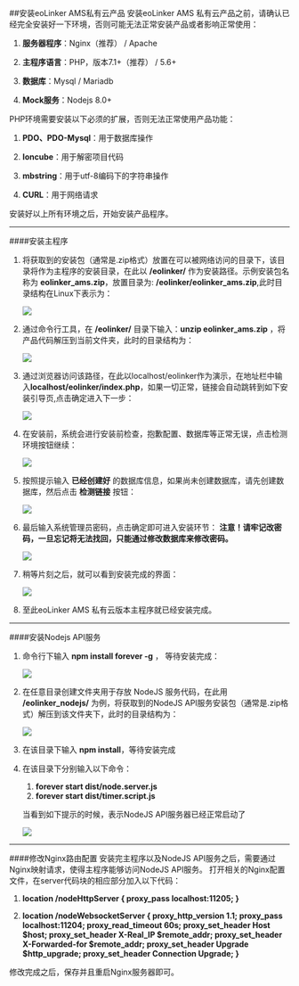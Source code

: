 ##安装eoLinker AMS私有云产品
安装eoLinker AMS 私有云产品之前，请确认已经完全安装好一下环境，否则可能无法正常安装产品或者影响正常使用：

1. **服务器程序**：Nginx（推荐） / Apache

2. **主程序语言**：PHP，版本7.1+（推荐） / 5.6+

3. **数据库**：Mysql / Mariadb

4. **Mock服务**：Nodejs 8.0+

PHP环境需要安装以下必须的扩展，否则无法正常使用产品功能：

1. **PDO、PDO-Mysql**：用于数据库操作

2. **Ioncube**：用于解密项目代码

3. **mbstring**：用于utf-8编码下的字符串操作

4. **CURL**：用于网络请求

安装好以上所有环境之后，开始安装产品程序。

---

####安装主程序

1. 将获取到的安装包（通常是.zip格式）放置在可以被网络访问的目录下，该目录将作为主程序的安装目录，在此以 **/eolinker/** 作为安装路径。示例安装包名称为 **eolinker_ams.zip**，放置目录为: **/eolinker/eolinker_ams.zip**,此时目录结构在Linux下表示为：

	![](http://data.eolinker.com/course/YnICzme0381f0604c3ac70635b70f8c028c15256168c132)

2. 通过命令行工具，在 **/eolinker/** 目录下输入：**unzip eolinker_ams.zip** ，将产品代码解压到当前文件夹，此时的目录结构为：

	![](http://data.eolinker.com/course/LdZbHDh4f36bbd0dcfc60aef752afc3860bb4ddfe716c3d)

3. 通过浏览器访问该路径，在此以localhost/eolinker作为演示，在地址栏中输入**localhost/eolinker/index.php**，如果一切正常，链接会自动跳转到如下安装引导页,点击确定进入下一步：

	![](http://data.eolinker.com/course/tUEQLBn580b54d37c797791e386c0e438531f643a9405bc)

4. 在安装前，系统会进行安装前检查，抱歉配置、数据库等正常无误，点击检测环境按钮继续：

	![](http://data.eolinker.com/course/d1XFCnjf1e459693c841a2cc8c315297492788478f7bca9)

5. 按照提示输入 **已经创建好** 的数据库信息，如果尚未创建数据库，请先创建数据库，然后点击 **检测链接** 按钮：

	![](http://data.eolinker.com/course/E1nhGim90b38a641a7d2d86f20f58914f6cd212ef6be64b)

6. 最后输入系统管理员密码，点击确定即可进入安装环节：
	**注意！请牢记改密码，一旦忘记将无法找回，只能通过修改数据库来修改密码。**
	
	![](http://data.eolinker.com/course/iNiKMija63cb43b5447b4c7f3487f43e919ed98b033bd58)

7. 稍等片刻之后，就可以看到安装完成的界面：
	
	![](http://data.eolinker.com/course/UQHPDv595b42b24161046377474b6950825ca41cebdb5de)

8. 至此eoLinker AMS 私有云版本主程序就已经安装完成。

---

####安装Nodejs API服务

1. 命令行下输入 **npm install forever -g** ， 等待安装完成：

	![](http://data.eolinker.com/course/uNIn2Jn880240eae481e5ee677413bffb85e3efb6558848)

2. 在任意目录创建文件夹用于存放 NodeJS 服务代码，在此用 **/eolinker_nodejs/** 为例，将获取到的NodeJS API服务安装包（通常是.zip格式）解压到该文件夹下，此时的目录结构为：

	![](http://data.eolinker.com/course/SPZd7Gba360c612290f0057d3c219fd0debad4248f31e64)

3. 在该目录下输入 **npm install**，等待安装完成

4. 在该目录下分别输入以下命令：
	1. **forever start dist/node.server.js**
	2. **forever start dist/timer.script.js**
	
	当看到如下提示的时候，表示NodeJS API服务器已经正常启动了
	
	![](http://data.eolinker.com/course/3xNyjCW7579cd49a371384cb9992ad8189c8daa00a139a0)

---

####修改Nginx路由配置
安装完主程序以及NodeJS API服务之后，需要通过Nginx映射请求，使得主程序能够访问NodeJS API服务。
打开相关的Nginx配置文件，在server代码块的相应部分加入以下代码：

1. **location /nodeHttpServer {
	proxy_pass  localhost:11205;
	}**

2. **location /nodeWebsocketServer {
	proxy_http_version  1.1;
	proxy_pass          localhost:11204;
	proxy_read_timeout  60s;
	proxy_set_header    Host $host;
	proxy_set_header    X-Real_IP $remote_addr;
	proxy_set_header    X-Forwarded-for $remote_addr;
	proxy_set_header    Upgrade $http_upgrade;
	proxy_set_header    Connection Upgrade;
	}**

修改完成之后，保存并且重启Nginx服务器即可。